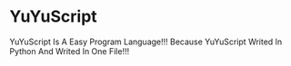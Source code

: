 # YuYuScript
YuYuScript Is A Easy Program Language!!! Because YuYuScript Writed In Python And Writed In One File!!!
